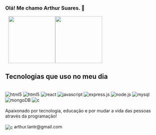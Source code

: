 ### Olá! Me chamo Arthur Suares. 👋

<!--
    [![Linkedin](https://img.shields.io/badge/LinkedIn-0077B5?style=for-the-badge&logo=linkedin&logoColor=white)()] 
    ![Arthur Suares's GitHub stats](https://github-readme-stats.vercel.app/api?username=arthur-suares&show_icons=true&theme=dracula)
    ![Top Langs](https://github-readme-stats.vercel.app/api/top-langs/?username=arthur-suares&hide_progress=false) 
-->

<img height="150em" style="margin-left: 10px;" src="https://github-readme-stats.vercel.app/api?username=arthur-suares&show_icons=true&theme=dracula&include_all_commits=true&count_private=true"/><img height="150em" src="https://github-readme-stats.vercel.app/api/top-langs/?username=arthur-suares&layout=compact&langs_count=7&theme=dracula"/>

## Tecnologias que uso no meu dia 
<div style="display : inline_block"><br/>
    <img align="center" alt="html5" src="https://img.shields.io/badge/HTML5-E34F26?style=for-the-badge&logo=html5&logoColor=white"/>
    <img align="center" alt="html5" src="https://img.shields.io/badge/CSS3-1572B6?style=for-the-badge&logo=css3&logoColor=white"/>
    <img align="center" alt="react" src="https://img.shields.io/badge/React-20232A?style=for-the-badge&logo=react&logoColor=61DAFB"/>
    <img align="center" alt="javascript" src="https://img.shields.io/badge/JavaScript-F7DF1E?style=for-the-badge&logo=javascript&logoColor=black"/>
    <img align="center" alt="express.js" src="https://img.shields.io/badge/Express.js-404D59?style=for-the-badge"/>
    <img align="center" alt="node.js" src="https://img.shields.io/badge/Node.js-43853D?style=for-the-badge&logo=node.js&logoColor=white"/>
    <img align="center" alt="mysql" src="https://img.shields.io/badge/MySQL-00000F?style=for-the-badge&logo=mysql&logoColor=white"/>
    <img align="center" alt="mongoDB" src="https://img.shields.io/badge/MongoDB-4EA94B?style=for-the-badge&logo=mongodb&logoColor=white"/>
    <img align="center" alt="c" src="https://img.shields.io/badge/C-00599C?style=for-the-badge&logo=c&logoColor=white"/>   
</div>


<br/>
Apaixonado por tecnologia, educação e por mudar a vida das pessoas através da programação! 
<br/>
<br/>
<img align="center" alt="c" src="https://img.shields.io/badge/Gmail-D14836?style=for-the-badge&logo=gmail&logoColor=white"/> arthur.lantr@gmail.com
    
